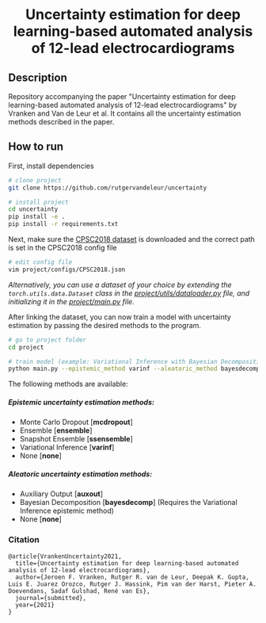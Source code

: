<div align="center">    
 
# Uncertainty estimation for deep learning-based automated analysis of 12-lead electrocardiograms      

<!--
[![Paper](http://img.shields.io/badge/paper-arxiv.1001.2234-B31B1B.svg)](https://www.nature.com/articles/nature14539)
-->
 
</div>
 
## Description   
Repository accompanying the paper "Uncertainty estimation for deep learning-based automated analysis of 12-lead electrocardiograms" by Vranken and Van de Leur et al. It contains all the uncertainty estimation methods described in the paper. 

## How to run   
First, install dependencies   
```bash
# clone project   
git clone https://github.com/rutgervandeleur/uncertainty

# install project   
cd uncertainty
pip install -e .   
pip install -r requirements.txt
 ```
Next, make sure the [CPSC2018 dataset](http://2018.icbeb.org/Challenge.html) is downloaded and the correct path is set in the CPSC2018 config file
```bash
# edit config file
vim project/configs/CPSC2018.json
```
*Alternatively, you can use a dataset of your choice by extending the ```torch.utils.data.Dataset``` class in the [project/utils/dataloader.py](project/utils/dataloader.py) file, and initializing it in the [project/main.py](project/main.py) file.*


After linking the dataset, you can now train a model with uncertainty estimation by passing the desired methods to the program. 
```bash
# go to project folder
cd project

# train model (example: Variational Inference with Bayesian Decomposition)   
python main.py --epistemic_method varinf --aleatoric_method bayesdecomp
```

The following methods are available:
##### Epistemic uncertainty estimation methods:
- Monte Carlo Dropout [**mcdropout**]
- Ensemble [**ensemble**]
- Snapshot Ensemble [**ssensemble**]
- Variational Inference [**varinf**]
- None [**none**]

##### Aleatoric uncertainty estimation methods:
- Auxiliary Output [**auxout**]
- Bayesian Decomposition [**bayesdecomp**] (Requires the Variational Inference epistemic method)
- None [**none**]


### Citation   
```
@article{VrankenUncertainty2021,
  title={Uncertainty estimation for deep learning-based automated analysis of 12-lead electrocardiograms},
  author={Jeroen F. Vranken, Rutger R. van de Leur, Deepak K. Gupta, Luis E. Juarez Orozco, Rutger J. Hassink, Pim van der Harst, Pieter A. Doevendans, Sadaf Gulshad, René van Es},
  journal={submitted},
  year={2021}
}
```   
